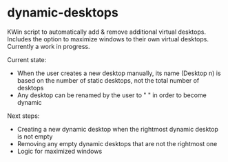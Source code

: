 # dynamic-desktops
KWin script to automatically add &amp; remove additional virtual desktops.  Includes the option to maximize windows to their own virtual desktops.  Currently a work in progress.

Current state:
- When the user creates a new desktop manually, its name (Desktop n) is based on the number of static desktops, not the total number of desktops
- Any desktop can be renamed by the user to " " in order to become dynamic

Next steps:
- Creating a new dynamic desktop when the rightmost dynamic desktop is not empty
- Removing any empty dynamic desktops that are not the rightmost one
- Logic for maximized windows
